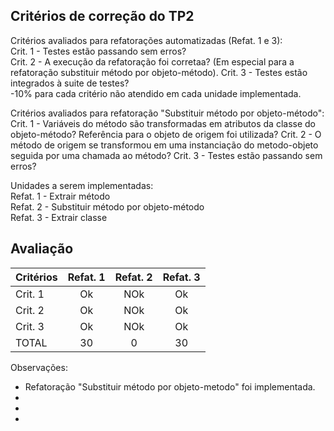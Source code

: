 Critérios de correção do TP2
----------------------------

Critérios avaliados para refatorações automatizadas (Refat. 1 e 3):    
Crit. 1 - Testes estão passando sem erros?    
Crit. 2 - A execução da refatoração foi corretaa? (Em especial para a refatoração substituir método por objeto-método). 
Crit. 3 - Testes estão integrados à suite de testes?    
-10% para cada critério não atendido em cada unidade implementada.    
   
Critérios avaliados para refatoração "Substituir método por objeto-método": 
Crit. 1 - Variáveis do método são transformadas em atributos da classe do objeto-método? Referência para o objeto de origem foi utilizada? 
Crit. 2 - O método de origem se transformou em uma instanciação do metodo-objeto seguida por uma chamada ao método?
Crit. 3 - Testes estão passando sem erros?    

Unidades a serem implementadas:    
Refat. 1 - Extrair método   
Refat. 2 - Substituir método por objeto-método   
Refat. 3 - Extrair classe   


Avaliação
---------

| Critérios | Refat. 1 | Refat. 2 | Refat. 3 |
|:----------|:--------:|:--------:|:--------:|
| Crit. 1   |    Ok    |   NOk    |    Ok    |
| Crit. 2   |    Ok    |   NOk    |    Ok    |
| Crit. 3   |    Ok    |   NOk    |    Ok    |
| TOTAL     |    30    |    0     |    30    |

Observações: 
- Refatoração "Substituir método por objeto-metodo" foi implementada. 
- 
- 
- 
